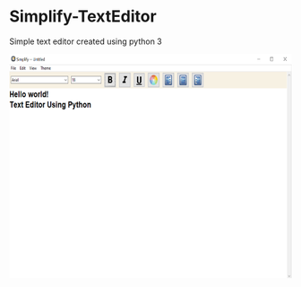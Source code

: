 # Simplify-TextEditor
Simple text editor created using python 3

<img src="https://github.com/ilyasdabholkar/Simplify-TextEditor/blob/master/images/Editor.PNG" alt="unable to load image" width=800 height=400/>
